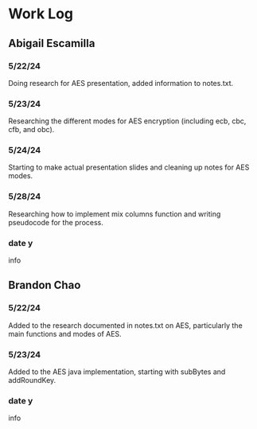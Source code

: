 # Work Log

## Abigail Escamilla

### 5/22/24

  Doing research for AES presentation, added information to notes.txt.

### 5/23/24

  Researching the different modes for AES encryption (including ecb, cbc, cfb, and obc). 

### 5/24/24
  Starting to make actual presentation slides and cleaning up notes for AES modes. 
  
### 5/28/24
  Researching how to implement mix columns function and writing pseudocode for the process. 
  
### date y

info


## Brandon Chao

### 5/22/24

  Added to the research documented in notes.txt on AES, particularly the main functions and modes of AES.

### 5/23/24

  Added to the AES java implementation, starting with subBytes and addRoundKey.

### date y

info
